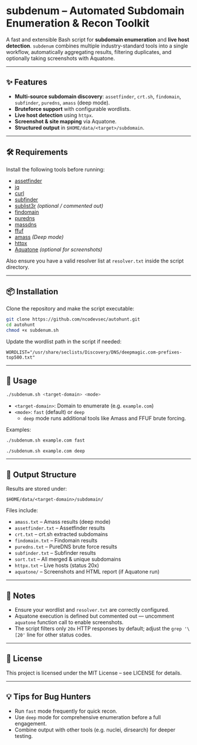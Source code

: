 # subdenum – Automated Subdomain Enumeration & Recon Toolkit

A fast and extensible Bash script for **subdomain enumeration** and **live host detection**.
`subdenum` combines multiple industry-standard tools into a single workflow, automatically aggregating results, filtering duplicates, and optionally taking screenshots with Aquatone.

---

## ✨ Features

- **Multi-source subdomain discovery**: `assetfinder`, `crt.sh`, `findomain`, `subfinder`, `puredns`, `amass` (deep mode).
- **Bruteforce support** with configurable wordlists.
- **Live host detection** using `httpx`.
- **Screenshot & site mapping** via Aquatone.
- **Structured output** in `$HOME/data/<target>/subdomain`.

---

## 🛠️ Requirements

Install the following tools before running:

- [assetfinder](https://github.com/tomnomnom/assetfinder)
- [jq](https://stedolan.github.io/jq/)
- [curl](https://curl.se/)
- [subfinder](https://github.com/projectdiscovery/subfinder)
- [sublist3r](https://github.com/aboul3la/Sublist3r) *(optional / commented out)*
- [findomain](https://github.com/findomain/findomain)
- [puredns](https://github.com/d3mondev/puredns)
- [massdns](https://github.com/blechschmidt/massdns)
- [ffuf](https://github.com/ffuf/ffuf)
- [amass](https://github.com/owasp-amass/amass) *(Deep mode)*
- [httpx](https://github.com/projectdiscovery/httpx)
- [Aquatone](https://github.com/michenriksen/aquatone) *(optional for screenshots)*

Also ensure you have a valid resolver list at `resolver.txt` inside the script directory.

---

## 📦 Installation

Clone the repository and make the script executable:

```bash
git clone https://github.com/ncodevsec/autohunt.git
cd autohunt
chmod +x subdenum.sh
```

Update the wordlist path in the script if needed:
```
WORDLIST="/usr/share/seclists/Discovery/DNS/deepmagic.com-prefixes-top500.txt"
```

---

## 🚀 Usage

```bash
./subdenum.sh <target-domain> <mode>

```

- `<target-domain>`: Domain to enumerate (e.g. `example.com`)
- `<mode>`: `fast` (default) or `deep`
    - `deep` mode runs additional tools like Amass and FFUF brute forcing.

Examples:

```bash
./subdenum.sh example.com fast

```

```bash
./subdenum.sh example.com deep

```

---

## 📂 Output Structure

Results are stored under:

```
$HOME/data/<target-domain>/subdomain/

```

Files include:

- `amass.txt` – Amass results (deep mode)
- `assetfinder.txt` – Assetfinder results
- `crt.txt` – crt.sh extracted subdomains
- `findomain.txt` – Findomain results
- `puredns.txt` – PureDNS brute force results
- `subfinder.txt` – Subfinder results
- `sort.txt` – All merged & unique subdomains
- `httpx.txt` – Live hosts (status 20x)
- `aquatone/` – Screenshots and HTML report (if Aquatone run)

---

## 📝 Notes

- Ensure your wordlist and `resolver.txt` are correctly configured.
- Aquatone execution is defined but commented out — uncomment `aquatone` function call to enable screenshots.
- The script filters only `20x` HTTP responses by default; adjust the `grep '\[20'` line for other status codes.

---

## 📜 License

This project is licensed under the MIT License – see LICENSE for details.

---

## 💡 Tips for Bug Hunters

- Run `fast` mode frequently for quick recon.
- Use `deep` mode for comprehensive enumeration before a full engagement.
- Combine output with other tools (e.g. nuclei, dirsearch) for deeper testing.
